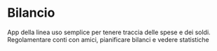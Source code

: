 # Bilancio
App della linea uso semplice per tenere traccia delle spese e dei soldi. Regolamentare conti con amici, pianificare bilanci e vedere statistiche
